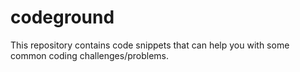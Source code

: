 # codeground

This repository contains code snippets that can help you with some common coding challenges/problems.
